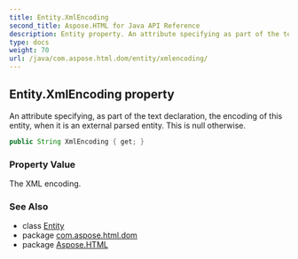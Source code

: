 ```yaml
---
title: Entity.XmlEncoding
second_title: Aspose.HTML for Java API Reference
description: Entity property. An attribute specifying as part of the text declaration the encoding of this entity when it is an external parsed entity. This is null otherwise
type: docs
weight: 70
url: /java/com.aspose.html.dom/entity/xmlencoding/
---
```

## Entity.XmlEncoding property

An attribute specifying, as part of the text declaration, the encoding of this entity, when it is an external parsed entity. This is null otherwise.

```java
public String XmlEncoding { get; }
```

### Property Value

The XML encoding.

### See Also

* class [Entity](../)
* package [com.aspose.html.dom](../../entity/)
* package [Aspose.HTML](../../../)
